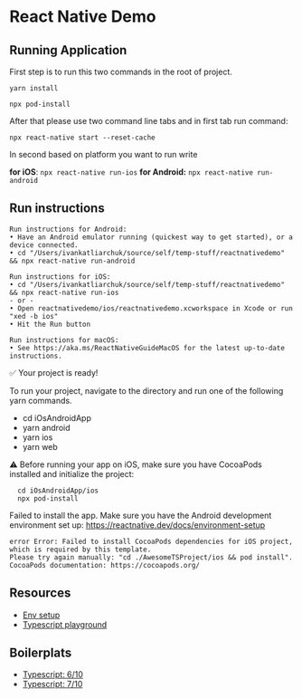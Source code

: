 # React Native Demo

## Running Application

First step is to run this two commands in the root of project.

`yarn install`

`npx pod-install`

After that please use two command line tabs and in first tab run command:

`npx react-native start --reset-cache`

In second based on platform you want to run write

**for iOS**: `npx react-native run-ios`
**for Android:** `npx react-native run-android`

## Run instructions

```
Run instructions for Android:
• Have an Android emulator running (quickest way to get started), or a device connected.
• cd "/Users/ivankatliarchuk/source/self/temp-stuff/reactnativedemo" && npx react-native run-android

Run instructions for iOS:
• cd "/Users/ivankatliarchuk/source/self/temp-stuff/reactnativedemo" && npx react-native run-ios
- or -
• Open reactnativedemo/ios/reactnativedemo.xcworkspace in Xcode or run "xed -b ios"
• Hit the Run button

Run instructions for macOS:
• See https://aka.ms/ReactNativeGuideMacOS for the latest up-to-date instructions.
```

✅ Your project is ready!

To run your project,  navigate to the directory and run one of the following yarn commands.

- cd iOsAndroidApp
- yarn android
- yarn ios
- yarn web

⚠️  Before running your app on iOS, make sure you have CocoaPods installed and initialize the project:

```
  cd iOsAndroidApp/ios
  npx pod-install
```

Failed to install the app. Make sure you have the Android development environment set up: https://reactnative.dev/docs/environment-setup

```
error Error: Failed to install CocoaPods dependencies for iOS project, which is required by this template.
Please try again manually: "cd ./AwesomeTSProject/ios && pod install".
CocoaPods documentation: https://cocoapods.org/
```

## Resources

- [Env setup](https://reactnative.dev/docs/environment-setup)
- [Typescript playground](https://www.typescriptlang.org/play)

## Boilerplats

- [Typescript: 6/10](https://github.com/AmitM30/react-native-typescript-boilerplate)
- [Typescript: 7/10](https://github.com/NewBieBR/typescript-react-native-starter)
